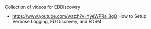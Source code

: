Collection of videos for EDDiscovery

* https://www.youtube.com/watch?v=YyeWPRa_8gQ  How to Setup Verbose Logging, ED Discovery, and EDSM